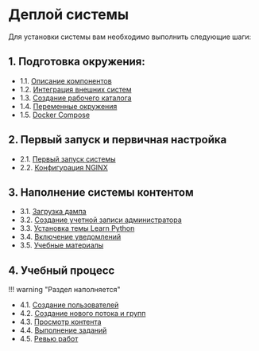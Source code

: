 # Деплой системы

Для установки системы вам необходимо выполнить следующие шаги:

## 1. Подготовка окружения:

- 1.1. [Описание компонентов](setup/stack.md)
- 1.2. [Интеграция внешних систем](setup/external.md)
- 1.3. [Создание рабочего каталога](setup/workdir.md)
- 1.4. [Переменные окружения](setup/env.md)
- 1.5. [Docker Compose](setup/compose.md)


## 2. Первый запуск и первичная настройка 

- 2.1. [Первый запуск системы](runapp/first.md)
- 2.2. [Конфигурация NGINX](runapp/nginx.md)


## 3. Наполнение системы контентом

- 3.1. [Загрузка дампа](loaddata/dump.md)
- 3.2. [Создание учетной записи администратора](loaddata/admin.md)
- 3.3. [Установка темы Learn Python](loaddata/theme.md)
- 3.4. [Включение уведомлений](loaddata/notify.md)
- 3.5. [Учебные материалы](loaddata/content.md)


## 4. Учебный процесс

!!! warning "Раздел наполняется"

- 4.1. [Создание пользователей](learn/user.md)
- 4.2. [Создание нового потока и групп](learn/enrollment.md)
- 4.3. [Просмотр контента](learn/content.md)
- 4.4. [Выполнение заданий](learn/task.md)
- 4.5. [Ревью работ](learn/review.md)